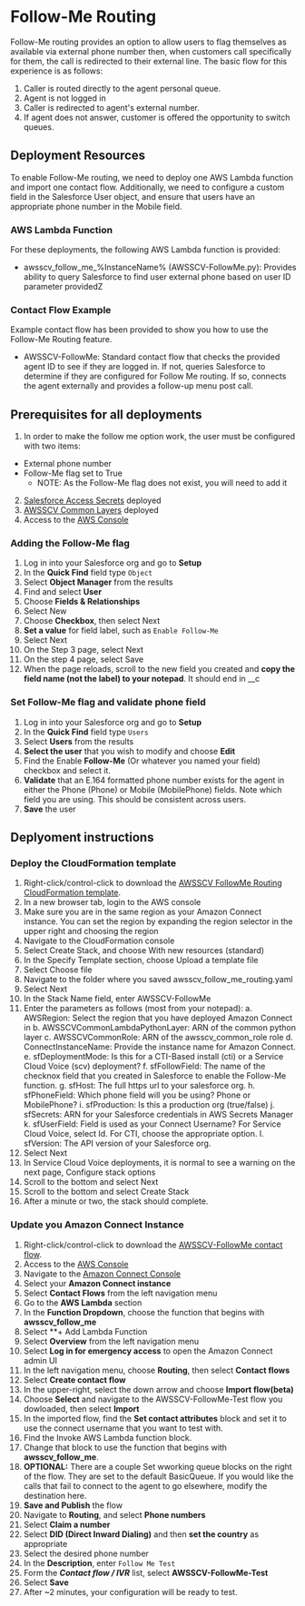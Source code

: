 # Follow-Me Routing
Follow-Me routing provides an option to allow users to flag themselves as available via external phone number then, when customers call specifically for them, the call is redirected to their external line. The basic flow for this experience is as follows:
1. Caller is routed directly to the agent personal queue.
2. Agent is not logged in
3. Caller is redirected to agent's external number.
4. If agent does not answer, customer is offered the opportunity to switch queues.

## Deployment Resources
To enable Follow-Me routing, we need to deploy one AWS Lambda function and import one contact flow. Additionally, we need to configure a custom field in the Salesforce User object, and ensure that users have an appropriate phone number in the Mobile field.

### AWS Lambda Function
For these deployments, the following AWS Lambda function is provided:
- awsscv_follow_me_%InstanceName% (AWSSCV-FollowMe.py): Provides ability to query Salesforce to find user external phone based on user ID parameter providedZ

### Contact Flow Example
Example contact flow has been provided to show you how to use the Follow-Me Routing feature.
- AWSSCV-FollowMe: Standard contact flow that checks the provided agent ID to see if they are logged in. If not, queries Salesforce to determine if they are configured for Follow Me routing. If so, connects the agent externally and provides a follow-up menu post call.

## Prerequisites for all deployments
1. In order to make the follow me option work, the user must be configured with two items:
- External phone number
- Follow-Me flag set to True
  - NOTE: As the Follow-Me flag does not exist, you will need to add it
2. [Salesforce Access Secrets](https://github.com/amazon-connect/amazon-connect-salesforce-scv/tree/master/common/AWSSCV-SalesforceAccessSecrets) deployed
3. [AWSSCV Common Layers](https://github.com/amazon-connect/amazon-connect-salesforce-scv/tree/master/common/AWSSCV-CommonLayers) deployed
4. Access to the [AWS Console](https://console.aws.amazon.com/console/home)

### Adding the Follow-Me flag
1. Log in into your Salesforce org and go to **Setup** 
2. In the **Quick Find** field type `Object`
3. Select **Object Manager** from the results
4. Find and select **User**
5. Choose **Fields & Relationships**
6. Select New
7. Choose **Checkbox**, then select Next
8. **Set a value** for field label, such as `Enable Follow-Me`
9. Select Next
10. On the Step 3 page, select Next
11.	On the step 4 page, select Save
12.	When the page reloads, scroll to the new field you created and **copy the field name (not the label) to your notepad**. It should end in __c

### Set Follow-Me flag and validate phone field
1. Log in into your Salesforce org and go to **Setup** 
2. In the **Quick Find** field type `Users`
3. Select **Users** from the results
4. **Select the user** that you wish to modify and choose **Edit**
5. Find the Enable **Follow-Me** (Or whatever you named your field) checkbox and select it.
6. **Validate** that an E.164 formatted phone number exists for the agent in either the Phone (Phone) or Mobile (MobilePhone) fields. Note which field you are using. This should be consistent across users.
7. **Save** the user

## Deplyoment instructions
### Deploy the CloudFormation template
1. Right-click/control-click to download the [AWSSCV FollowMe Routing CloudFormation template](https://raw.githubusercontent.com/amazon-connect/amazon-connect-salesforce-scv/master/examples/FollowMeRouting/CloudFormation/awsscv_follow_me_routing.yaml).
2. In a new browser tab, login to the AWS console
3.	Make sure you are in the same region as your Amazon Connect instance. You can set the region by expanding the region selector in the upper right and choosing the region
4.	Navigate to the CloudFormation console
5.	Select Create Stack, and choose With new resources (standard)
6.	In the Specify Template section, choose Upload a template file
7.	Select Choose file
8.	Navigate to the folder where you saved awsscv_follow_me_routing.yaml
9.	Select Next
10.	In the Stack Name field, enter AWSSCV-FollowMe
11.	Enter the parameters as follows (most from your notepad):
  a. AWSRegion: Select the region that you have deployed Amazon Connect in
  b. AWSSCVCommonLambdaPythonLayer: ARN of the common python layer
  c. AWSSCVCommonRole: ARN of the awsscv_common_role role
  d. ConnectInstanceName: Provide the instance name for Amazon Connect.
  e. sfDeploymentMode: Is this for a CTI-Based install (cti) or a Service Cloud Voice (scv) deployment?
  f. sfFollowField: The name of the checknox field that you created in Salesforce to enable the Follow-Me function.
  g. sfHost: The full https url to your salesforce org.
  h. sfPhoneField: Which phone field will you be using? Phone or MobilePhone?
  i. sfProduction: Is this a production org (true/false)
  j. sfSecrets: ARN for your Salesforce credentials in AWS Secrets Manager
  k. sfUserField: Field is used as your Connect Username? For Service Cloud Voice, select Id. For CTI, choose the appropriate option.
  l. sfVersion: The API version of your Salesforce org.
12.	Select Next
13.	In Service Cloud Voice deployments, it is normal to see a warning on the next page, Configure stack options
14.	Scroll to the bottom and select Next
15.	Scroll to the bottom and select Create Stack
16.	After a minute or two, the stack should complete.

### Update you Amazon Connect Instance
1. Right-click/control-click to download the [AWSSCV-FollowMe contact flow](https://raw.githubusercontent.com/amazon-connect/amazon-connect-salesforce-scv/master/examples/FollowMeRouting/ContactFlows/AWSSCV-FollowMe-Test).
2. Access to the [AWS Console](https://console.aws.amazon.com/console/home)
3. Navigate to the [Amazon Connect Console](https://console.aws.amazon.com/connect/home)
4. Select your **Amazon Connect instance**
5. Select **Contact Flows** from the left navigation menu
6. Go to the **AWS Lambda** section
7. In the **Function Dropdown**, choose the function that begins with **awsscv_follow_me**
8. Select **+ Add Lambda Function
9. Select **Overview** from the left navigation menu
10. Select **Log in for emergency access** to open the Amazon Connect admin UI
11. In the left navigation menu, choose **Routing**, then select **Contact flows**
12. Select **Create contact flow**
13. In the upper-right, select the down arrow and choose **Import flow(beta)**
14. Choose **Select** and navigate to the AWSSCV-FollowMe-Test flow you dowloaded, then select **Import**
15. In the imported flow, find the **Set contact attributes** block and set it to use the connect username that you want to test with.
16. Find the Invoke AWS Lambda function block.
17. Change that block to use the function that begins with **awsscv_follow_me**.
18. **OPTIONAL:** There are a couple Set wworking queue blocks on the right of the flow. They are set to the default BasicQueue. If you would like the calls that fail to connect to the agent to go elsewhere, modify the destination here.
19. **Save and Publish** the flow
20. Navigate to **Routing**, and select **Phone numbers**
21. Select **Claim a number**
22. Select **DID (Direct Inward Dialing)** and then **set the country** as appropriate
23. Select the desired phone number
24. In the **Description**, enter `Follow Me Test`
25. Form the ***Contact flow / IVR*** list, select **AWSSCV-FollowMe-Test**
26. Select **Save**
27. After ~2 minutes, your configuration will be ready to test.
